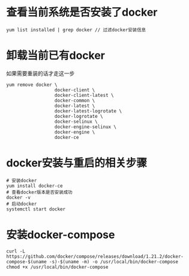 # 查看当前系统是否安装了docker

```shell
yum list installed | grep docker // 过滤docker安装信息
```

# 卸载当前已有docker
如果需要重装的话才走这一步
```shell
yum remove docker \
                  docker-client \
                  docker-client-latest \
                  docker-common \
                  docker-latest \
                  docker-latest-logrotate \
                  docker-logrotate \
                  docker-selinux \
                  docker-engine-selinux \
                  docker-engine \
                  docker-ce
```

# docker安装与重启的相关步骤

```shell
# 安装docker
yum install docker-ce
# 查看docker版本是否安装成功
docker -v
# 启动docker
systemctl start docker
```

# 安装docker-compose

```shell
curl -L https://github.com/docker/compose/releases/download/1.21.2/docker-compose-$(uname -s)-$(uname -m) -o /usr/local/bin/docker-compose
chmod +x /usr/local/bin/docker-compose
```